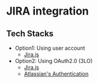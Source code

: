 # JIRA integration

## Tech Stacks
* Option1: Using user account
  * [Jira.js](https://www.npmjs.com/package/jira.js)
* Option2: Using OAuth2.0 (3LO)
  * [Jira.js](https://www.npmjs.com/package/jira.js)
  * [Atlassian's Authentication](https://developer.atlassian.com/cloud/jira/platform/oauth-2-3lo-apps/)
